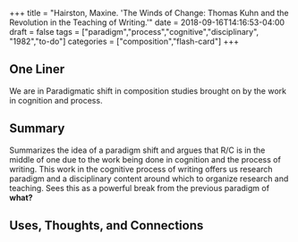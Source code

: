 +++
title = "Hairston, Maxine. 'The Winds of Change: Thomas Kuhn and the Revolution in the Teaching of Writing.'"
date = 2018-09-16T14:16:53-04:00
draft = false
tags = ["paradigm","process","cognitive","disciplinary", "1982","to-do"]
categories = ["composition","flash-card"]
+++
## One Liner
We are in Paradigmatic shift in composition studies brought on by the work in cognition and process.

## Summary
Summarizes the idea of a paradigm shift and argues that R/C is in the middle of one due to the work being done in cognition and the process of writing. This work in the cognitive process of writing offers us research paradigm and a disciplinary content around which to organize research and teaching. Sees this as a powerful break from the previous paradigm of **what?**

## Uses, Thoughts, and Connections
